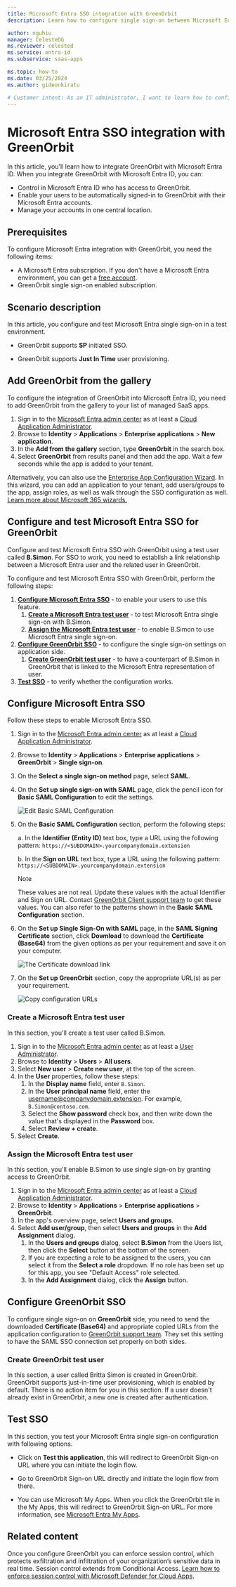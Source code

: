 ```yaml
---
title: Microsoft Entra SSO integration with GreenOrbit
description: Learn how to configure single sign-on between Microsoft Entra ID and GreenOrbit.

author: nguhiu
manager: CelesteDG
ms.reviewer: celested
ms.service: entra-id
ms.subservice: saas-apps

ms.topic: how-to
ms.date: 03/25/2024
ms.author: gideonkiratu

# Customer intent: As an IT administrator, I want to learn how to configure single sign-on between Microsoft Entra ID and GreenOrbit so that I can control who has access to GreenOrbit, enable automatic sign-in with Microsoft Entra accounts, and manage my accounts in one central location.
---
```

# Microsoft Entra SSO integration with GreenOrbit

In this article,  you'll learn how to integrate GreenOrbit with Microsoft Entra ID. When you integrate GreenOrbit with Microsoft Entra ID, you can:

* Control in Microsoft Entra ID who has access to GreenOrbit.
* Enable your users to be automatically signed-in to GreenOrbit with their Microsoft Entra accounts.
* Manage your accounts in one central location.

## Prerequisites

To configure Microsoft Entra integration with GreenOrbit, you need the following items:

* A Microsoft Entra subscription. If you don't have a Microsoft Entra environment, you can get a [free account](https://azure.microsoft.com/free/).
* GreenOrbit single sign-on enabled subscription.

## Scenario description

In this article,  you configure and test Microsoft Entra single sign-on in a test environment.

* GreenOrbit supports **SP** initiated SSO.

* GreenOrbit supports **Just In Time** user provisioning.

## Add GreenOrbit from the gallery

To configure the integration of GreenOrbit into Microsoft Entra ID, you need to add GreenOrbit from the gallery to your list of managed SaaS apps.

1. Sign in to the [Microsoft Entra admin center](https://entra.microsoft.com) as at least a [Cloud Application Administrator](~/identity/role-based-access-control/permissions-reference.md#cloud-application-administrator).
1. Browse to **Identity** > **Applications** > **Enterprise applications** > **New application**.
1. In the **Add from the gallery** section, type **GreenOrbit** in the search box.
1. Select **GreenOrbit** from results panel and then add the app. Wait a few seconds while the app is added to your tenant.

 Alternatively, you can also use the [Enterprise App Configuration Wizard](https://portal.office.com/AdminPortal/home?Q=Docs#/azureadappintegration). In this wizard, you can add an application to your tenant, add users/groups to the app, assign roles, as well as walk through the SSO configuration as well. [Learn more about Microsoft 365 wizards.](/microsoft-365/admin/misc/azure-ad-setup-guides)

<a name='configure-and-test-azure-ad-sso-for-greenorbit'></a>

## Configure and test Microsoft Entra SSO for GreenOrbit

Configure and test Microsoft Entra SSO with GreenOrbit using a test user called **B.Simon**. For SSO to work, you need to establish a link relationship between a Microsoft Entra user and the related user in GreenOrbit.

To configure and test Microsoft Entra SSO with GreenOrbit, perform the following steps:

1. **[Configure Microsoft Entra SSO](#configure-azure-ad-sso)** - to enable your users to use this feature.
    1. **[Create a Microsoft Entra test user](#create-an-azure-ad-test-user)** - to test Microsoft Entra single sign-on with B.Simon.
    1. **[Assign the Microsoft Entra test user](#assign-the-azure-ad-test-user)** - to enable B.Simon to use Microsoft Entra single sign-on.
1. **[Configure GreenOrbit SSO](#configure-greenorbit-sso)** - to configure the single sign-on settings on application side.
    1. **[Create GreenOrbit test user](#create-greenorbit-test-user)** - to have a counterpart of B.Simon in GreenOrbit that is linked to the Microsoft Entra representation of user.
1. **[Test SSO](#test-sso)** - to verify whether the configuration works.

<a name='configure-azure-ad-sso'></a>

## Configure Microsoft Entra SSO

Follow these steps to enable Microsoft Entra SSO.

1. Sign in to the [Microsoft Entra admin center](https://entra.microsoft.com) as at least a [Cloud Application Administrator](~/identity/role-based-access-control/permissions-reference.md#cloud-application-administrator).
1. Browse to **Identity** > **Applications** > **Enterprise applications** > **GreenOrbit** > **Single sign-on**.
1. On the **Select a single sign-on method** page, select **SAML**.
1. On the **Set up single sign-on with SAML** page, click the pencil icon for **Basic SAML Configuration** to edit the settings.

   ![Edit Basic SAML Configuration](common/edit-urls.png)

1. On the **Basic SAML Configuration** section, perform the following steps:

    a. In the **Identifier (Entity ID)** text box, type a URL using the following pattern:
    `https://<SUBDOMAIN>.yourcompanydomain.extension`

	b. In the **Sign on URL** text box, type a URL using the following pattern:
    `https://<SUBDOMAIN>.yourcompanydomain.extension`

	> [!NOTE]
	> These values are not real. Update these values with the actual Identifier and Sign on URL. Contact [GreenOrbit Client support team](mailto:support@greenorbit.com) to get these values. You can also refer to the patterns shown in the **Basic SAML Configuration** section.

1. On the **Set up Single Sign-On with SAML** page, in the **SAML Signing Certificate** section, click **Download** to download the **Certificate (Base64)** from the given options as per your requirement and save it on your computer.

	![The Certificate download link](common/certificatebase64.png)

1. On the **Set up GreenOrbit** section, copy the appropriate URL(s) as per your requirement.

	![Copy configuration URLs](common/copy-configuration-urls.png)

<a name='create-an-azure-ad-test-user'></a>

### Create a Microsoft Entra test user 

In this section, you'll create a test user called B.Simon.

1. Sign in to the [Microsoft Entra admin center](https://entra.microsoft.com) as at least a [User Administrator](~/identity/role-based-access-control/permissions-reference.md#user-administrator).
1. Browse to **Identity** > **Users** > **All users**.
1. Select **New user** > **Create new user**, at the top of the screen.
1. In the **User** properties, follow these steps:
   1. In the **Display name** field, enter `B.Simon`.  
   1. In the **User principal name** field, enter the username@companydomain.extension. For example, `B.Simon@contoso.com`.
   1. Select the **Show password** check box, and then write down the value that's displayed in the **Password** box.
   1. Select **Review + create**.
1. Select **Create**.

<a name='assign-the-azure-ad-test-user'></a>

### Assign the Microsoft Entra test user

In this section, you'll enable B.Simon to use single sign-on by granting access to GreenOrbit.

1. Sign in to the [Microsoft Entra admin center](https://entra.microsoft.com) as at least a [Cloud Application Administrator](~/identity/role-based-access-control/permissions-reference.md#cloud-application-administrator).
1. Browse to **Identity** > **Applications** > **Enterprise applications** > **GreenOrbit**.
1. In the app's overview page, select **Users and groups**.
1. Select **Add user/group**, then select **Users and groups** in the **Add Assignment** dialog.
   1. In the **Users and groups** dialog, select **B.Simon** from the Users list, then click the **Select** button at the bottom of the screen.
   1. If you are expecting a role to be assigned to the users, you can select it from the **Select a role** dropdown. If no role has been set up for this app, you see "Default Access" role selected.
   1. In the **Add Assignment** dialog, click the **Assign** button.

## Configure GreenOrbit SSO

To configure single sign-on on **GreenOrbit** side, you need to send the downloaded **Certificate (Base64)** and appropriate copied URLs from the application configuration to [GreenOrbit support team](mailto:support@greenorbit.com). They set this setting to have the SAML SSO connection set properly on both sides.

### Create GreenOrbit test user

In this section, a user called Britta Simon is created in GreenOrbit. GreenOrbit supports just-in-time user provisioning, which is enabled by default. There is no action item for you in this section. If a user doesn't already exist in GreenOrbit, a new one is created after authentication.

## Test SSO 

In this section, you test your Microsoft Entra single sign-on configuration with following options. 

* Click on **Test this application**, this will redirect to GreenOrbit Sign-on URL where you can initiate the login flow. 

* Go to GreenOrbit Sign-on URL directly and initiate the login flow from there.

* You can use Microsoft My Apps. When you click the GreenOrbit tile in the My Apps, this will redirect to GreenOrbit Sign-on URL. For more information, see [Microsoft Entra My Apps](/azure/active-directory/manage-apps/end-user-experiences#azure-ad-my-apps).

## Related content

Once you configure GreenOrbit you can enforce session control, which protects exfiltration and infiltration of your organization’s sensitive data in real time. Session control extends from Conditional Access. [Learn how to enforce session control with Microsoft Defender for Cloud Apps](/cloud-app-security/proxy-deployment-aad).
